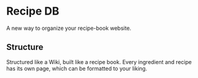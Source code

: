 # Recipe DB

A new way to organize your recipe-book website.

## Structure

Structured like a Wiki, built like a recipe book. Every ingredient and recipe has its own page, which can be formatted to your liking.
